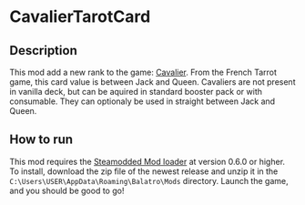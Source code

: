 # CavalierTarotCard
 
## Description
This mod add a new rank to the game: [Cavalier](https://en.wikipedia.org/wiki/Knight_(playing_card)). From the French Tarrot game, this card value is between Jack and Queen.
Cavaliers are not present in vanilla deck, but can be aquired in standard booster pack or with consumable.
They can optionaly be used in straight between Jack and Queen.

## How to run
This mod requires the [Steamodded Mod loader](https://github.com/Steamopollys/Steamodded) at version 0.6.0 or higher. To install, download the zip file of the newest release and unzip it in the `C:\Users\USER\AppData\Roaming\Balatro\Mods` directory. Launch the game, and you should be good to go!
